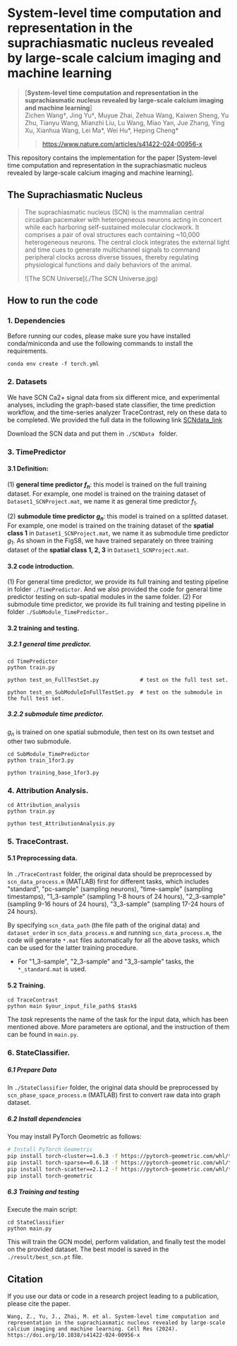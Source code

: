 # System-level time computation and representation in the suprachiasmatic nucleus revealed by large-scale calcium imaging and machine learning

> [**System-level time computation and representation in the suprachiasmatic nucleus revealed by large-scale calcium imaging and machine learning**]
>  <br>
> Zichen Wang†, Jing Yu†, Muyue Zhai, Zehua Wang, Kaiwen Sheng, Yu Zhu, Tianyu Wang, Mianzhi Liu, Lu Wang, Miao Yan, Jue Zhang, Ying Xu, Xianhua Wang, Lei Ma*, Wei Hu*, Heping Cheng* <br>
> > <https://www.nature.com/articles/s41422-024-00956-x> <br>

This repository contains the implementation for the paper [System-level time computation and representation in the suprachiasmatic nucleus revealed by large-scale calcium imaging and machine learning]. 

## The Suprachiasmatic Nucleus

> The suprachiasmatic nucleus (SCN) is the mammalian central circadian pacemaker with heterogeneous neurons acting in concert while each harboring self-sustained molecular clockwork. It comprises a pair of oval structures each containing ~10,000 heterogeneous neurons. The central clock integrates the external light and time cues to generate multichannel signals to command peripheral clocks across diverse tissues, thereby regulating physiological functions and daily behaviors of the animal.
> >
> ![The SCN Universe](./The SCN Universe.jpg)

## How to run the code
### 1. Dependencies
Before running our codes, please make sure you have installed conda/miniconda and use the following commands to install the requirements.
```shell script
conda env create -f torch.yml
``` 

### 2. Datasets
We have SCN Ca2+ signal data from six different mice, and experimental analyses, including the graph-based state classifier, the time prediction workflow, and the time-series analyzer TraceContrast, rely on these data to be completed. We provided the full data in the following link 
[SCNdata_link](https://pkueducn-my.sharepoint.com/:f:/g/personal/wangzichen_pkueducn_onmicrosoft_com/ElZ-3W0GFl9Hrs0Kh_i2_70B7F5ReKX9hZxlUl837WON8A?e=9kM5cR)

Download the SCN data and put them in ```./SCNData ``` folder.

### 3. TimePredictor
#### 3.1 Definition:
(1) **general time predictor $f_{n}$**: this model is trained on the full training dataset. For example, one model is trained on the training dataset of ```Dataset1_SCNProject.mat```, we name it as general time predictor $f_{1}$.

(2) **submodule time predictor $g_{n}$**: this model is trained on a splitted dataset. For example, one model is trained on the training dataset of the **spatial class 1** in ```Dataset1_SCNProject.mat```, we name it as submodule time predictor $g_{1}$. As shown in the FigS8, we have trained separately on three training dataset of the **spatial class 1, 2, 3** in ```Dataset1_SCNProject.mat```.

#### 3.2 code introduction.
(1) For general time predictor, we provide its full training and testing pipeline in folder ```./TimePredictor```. And we also provided the code for general time predictor testing on sub-spatial modules in the same folder. 
(2) For submodule time predictor, we provide its full training and testing pipeline in folder ```./SubModule_TimePredictor```..

#### 3.2 training and testing.
##### 3.2.1 general time predictor.
```
cd TimePredictor
python train.py

python test_on_FullTestSet.py             # test on the full test set.

python test_on_SubModuleInFullTestSet.py  # test on the submodule in the full test set.
```

##### 3.2.2 submodule time predictor.
$g_{n}$ is trained on one spatial submodule, then test on its own testset and other two submodule.
```
cd SubModule_TimePredictor
python train_1for3.py

python training_base_1for3.py  
```

### 4. Attribution Analysis.

```
cd Attribution_analysis
python train.py

python test_AttributionAnalysis.py
```


### 5. TraceContrast.

#### 5.1 Preprocessing data.

In ```./TraceContrast``` folder, the original data should be preprocessed by ```scn_data_process.m``` (MATLAB) first for different tasks, which includes "standard", "pc-sample" (sampling neurons), "time-sample" (sampling timestamps), "1_3-sample" (sampling 1-8 hours of 24 hours), "2_3-sample" (sampling 9-16 hours of 24 hours), "3_3-sample" (sampling 17-24 hours of 24 hours).

By specifying ```scn_data_path``` (the file path of the original data) and ```dataset_order``` in ```scn_data_process.m``` and running ```scn_data_process.m```, the code will generate ```*.mat``` files automatically for all the above tasks, which can be used for the latter training procedure.

- For "1_3-sample", "2_3-sample" and "3_3-sample" tasks, the ```*_standard.mat``` is used.


#### 5.2 Training.

```
cd TraceContrast
python main $your_input_file_path$ $task$
```

The $task$ represents the name of the task for the input data, which has been mentioned above. More parameters are optional, and the instruction of them can be found in ```main.py```.


### 6. StateClassifier.

##### 6.1 Prepare Data

In ```./StateClassifier``` folder, the original data should be preprocessed by ```scn_phase_space_process.m``` (MATLAB) first to convert raw data into graph dataset.

##### 6.2 Install dependencies

You may install PyTorch Geometric as follows:

```bash
# Install PyTorch Geometric
pip install torch-cluster==1.6.3 -f https://pytorch-geometric.com/whl/torch-2.1.0+cu118.html
pip install torch-sparse==0.6.18 -f https://pytorch-geometric.com/whl/torch-2.1.0+cu118.html
pip install torch-scatter==2.1.2 -f https://pytorch-geometric.com/whl/torch-2.1.0+cu118.html
pip install torch-geometric
```

##### 6.3 Training and testing

Execute the main script:

```
cd StateClassifier
python main.py
```

This will train the GCN model, perform validation, and finally test the model on the provided dataset. The best model is saved in the `./result/best_scn.pt` file.

## Citation
If you use our data or code in a research project leading to a publication, please cite the paper.

```
Wang, Z., Yu, J., Zhai, M. et al. System-level time computation and representation in the suprachiasmatic nucleus revealed by large-scale calcium imaging and machine learning. Cell Res (2024). https://doi.org/10.1038/s41422-024-00956-x
```